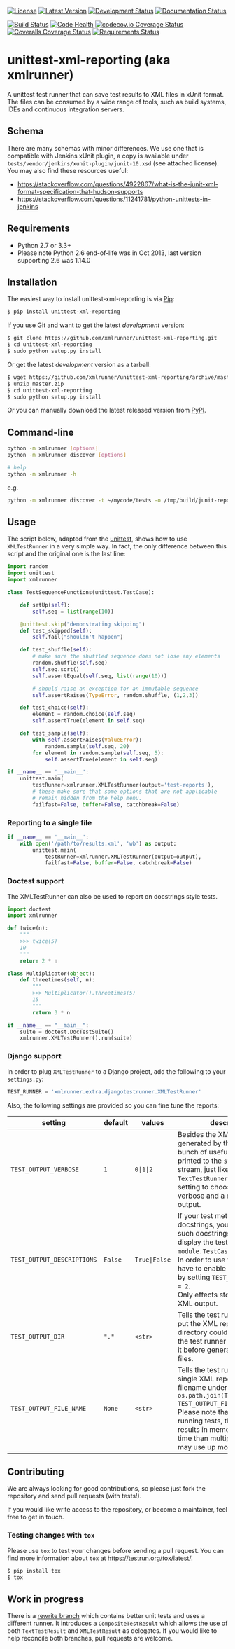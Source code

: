 [![License](https://img.shields.io/pypi/l/unittest-xml-reporting.svg)](https://pypi.python.org/pypi/unittest-xml-reporting/)
[![Latest Version](https://img.shields.io/pypi/v/unittest-xml-reporting.svg)](https://pypi.python.org/pypi/unittest-xml-reporting/)
[![Development Status](https://img.shields.io/pypi/status/unittest-xml-reporting.svg)](https://pypi.python.org/pypi/unittest-xml-reporting/)
[![Documentation Status](https://readthedocs.org/projects/unittest-xml-reporting/badge/?version=latest)](http://unittest-xml-reporting.readthedocs.io/en/latest/?badge=latest)

[![Build Status](https://travis-ci.org/xmlrunner/unittest-xml-reporting.svg?branch=master)](https://travis-ci.org/xmlrunner/unittest-xml-reporting)
[![Code Health](https://landscape.io/github/xmlrunner/unittest-xml-reporting/master/landscape.svg?style=flat)](https://landscape.io/github/xmlrunner/unittest-xml-reporting/master)
[![codecov.io Coverage Status](https://codecov.io/github/xmlrunner/unittest-xml-reporting/coverage.svg?branch=master)](https://codecov.io/github/xmlrunner/unittest-xml-reporting?branch=master)
[![Coveralls Coverage Status](https://coveralls.io/repos/xmlrunner/unittest-xml-reporting/badge.svg?branch=master&service=github)](https://coveralls.io/github/xmlrunner/unittest-xml-reporting?branch=master)
[![Requirements Status](https://requires.io/github/xmlrunner/unittest-xml-reporting/requirements.svg?branch=master)](https://requires.io/github/xmlrunner/unittest-xml-reporting/requirements/?branch=master)

# unittest-xml-reporting (aka xmlrunner)

A unittest test runner that can save test results to XML files in xUnit format.
The files can be consumed by a wide range of tools, such as build systems, IDEs
and continuous integration servers.

## Schema

There are many schemas with minor differences.
We use one that is compatible with Jenkins xUnit plugin, a copy is
available under `tests/vendor/jenkins/xunit-plugin/junit-10.xsd` (see attached license).
You may also find these resources useful:

- https://stackoverflow.com/questions/4922867/what-is-the-junit-xml-format-specification-that-hudson-supports
- https://stackoverflow.com/questions/11241781/python-unittests-in-jenkins

## Requirements

* Python 2.7 or 3.3+
* Please note Python 2.6 end-of-life was in Oct 2013, last version supporting 2.6 was 1.14.0

## Installation

The easiest way to install unittest-xml-reporting is via
[Pip](http://www.pip-installer.org):

````bash
$ pip install unittest-xml-reporting
````

If you use Git and want to get the latest *development* version:

````bash
$ git clone https://github.com/xmlrunner/unittest-xml-reporting.git
$ cd unittest-xml-reporting
$ sudo python setup.py install
````

Or get the latest *development* version as a tarball:

````bash
$ wget https://github.com/xmlrunner/unittest-xml-reporting/archive/master.zip
$ unzip master.zip
$ cd unittest-xml-reporting
$ sudo python setup.py install
````

Or you can manually download the latest released version from
[PyPI](https://pypi.python.org/pypi/unittest-xml-reporting/).


## Command-line

````bash
python -m xmlrunner [options]
python -m xmlrunner discover [options]

# help
python -m xmlrunner -h
````

e.g. 
````bash
python -m xmlrunner discover -t ~/mycode/tests -o /tmp/build/junit-reports
````

## Usage

The script below, adapted from the
[unittest](http://docs.python.org/library/unittest.html), shows how to use
`XMLTestRunner` in a very simple way. In fact, the only difference between
this script and the original one is the last line:

````python
import random
import unittest
import xmlrunner

class TestSequenceFunctions(unittest.TestCase):

    def setUp(self):
        self.seq = list(range(10))

    @unittest.skip("demonstrating skipping")
    def test_skipped(self):
        self.fail("shouldn't happen")

    def test_shuffle(self):
        # make sure the shuffled sequence does not lose any elements
        random.shuffle(self.seq)
        self.seq.sort()
        self.assertEqual(self.seq, list(range(10)))

        # should raise an exception for an immutable sequence
        self.assertRaises(TypeError, random.shuffle, (1,2,3))

    def test_choice(self):
        element = random.choice(self.seq)
        self.assertTrue(element in self.seq)

    def test_sample(self):
        with self.assertRaises(ValueError):
            random.sample(self.seq, 20)
        for element in random.sample(self.seq, 5):
            self.assertTrue(element in self.seq)

if __name__ == '__main__':
    unittest.main(
        testRunner=xmlrunner.XMLTestRunner(output='test-reports'),
        # these make sure that some options that are not applicable
        # remain hidden from the help menu.
        failfast=False, buffer=False, catchbreak=False)
````

### Reporting to a single file

````python
if __name__ == '__main__':
    with open('/path/to/results.xml', 'wb') as output:
        unittest.main(
            testRunner=xmlrunner.XMLTestRunner(output=output),
            failfast=False, buffer=False, catchbreak=False)
````

### Doctest support

The XMLTestRunner can also be used to report on docstrings style tests.

````python
import doctest
import xmlrunner

def twice(n):
    """
    >>> twice(5)
    10
    """
    return 2 * n

class Multiplicator(object):
    def threetimes(self, n):
        """
        >>> Multiplicator().threetimes(5)
        15
        """
        return 3 * n

if __name__ == "__main__":
    suite = doctest.DocTestSuite()
    xmlrunner.XMLTestRunner().run(suite)
````

### Django support

In order to plug `XMLTestRunner` to a Django project, add the following
to your `settings.py`:

````python
TEST_RUNNER = 'xmlrunner.extra.djangotestrunner.XMLTestRunner'
````

Also, the following settings are provided so you can fine tune the reports:

|setting|default|values|description|
|-|-|-|-|
|`TEST_OUTPUT_VERBOSE`|`1`|`0\|1\|2`|Besides the XML reports generated by the test runner, a bunch of useful information is printed to the `sys.stderr` stream, just like the `TextTestRunner` does. Use this setting to choose between a verbose and a non-verbose output.|
|`TEST_OUTPUT_DESCRIPTIONS`|`False`|`True\|False`|If your test methods contains docstrings, you can display such docstrings instead of display the test name (ex: `module.TestCase.test_method`).<br>In order to use this feature, you have to enable verbose output by setting `TEST_OUTPUT_VERBOSE = 2`.<br>Only effects stdout and not XML output.|
|`TEST_OUTPUT_DIR`|`"."`|`<str>`|Tells the test runner where to put the XML reports. If the directory couldn't be found, the test runner will try to create it before generate the XML files.|
|`TEST_OUTPUT_FILE_NAME`|`None`|`<str>`|Tells the test runner to output a single XML report with this filename under `os.path.join(TEST_OUTPUT_DIR, TEST_OUTPUT_FILE_NAME)`.<br>Please note that for long running tests, this will keep the results in memory for a longer time than multiple reports, and may use up more resources.|


## Contributing

We are always looking for good contributions, so please just fork the
repository and send pull requests (with tests!).

If you would like write access to the repository, or become a maintainer,
feel free to get in touch.


### Testing changes with `tox`

Please use `tox` to test your changes before sending a pull request.
You can find more information about `tox` at <https://testrun.org/tox/latest/>.

```bash
$ pip install tox
$ tox
```

## Work in progress

There is a [rewrite branch](https://github.com/xmlrunner/unittest-xml-reporting/tree/rewrite) which contains better unit tests and uses a different runner. It
introduces a `CompositeTestResult` which allows the use of both `TextTestResult`
and `XMLTestResult` as delegates. If you would like to help reconcile both
branches, pull requests are welcome.
